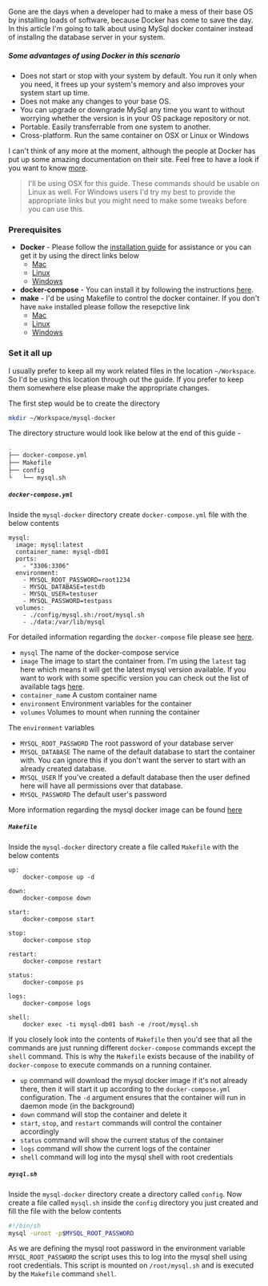 Gone are the days when a developer had to make a mess of their base OS by installing loads of software, because Docker has come to save the day. In this article I'm going to talk about using MySql docker container instead of installng the database server in your system. 

##### Some advantages of using Docker in this scenario

 * Does not start or stop with your system by default. You run it only when you need, it frees up your system's memory and also improves your system start up time.
 * Does not make any changes to your base OS.
 * You can upgrade or downgrade MySql any time you want to without worrying whether the version is in your OS package repository or not.
 * Portable. Easily transferrable from one system to another.
 * Cross-platform. Run the same container on OSX or Linux or Windows
 
I can't think of any more at the moment, although the people at Docker has put up some amazing documentation on their site. Feel free to have a look if you want to know [more](https://docs.docker.com/).


> I'll be using OSX for this guide. These commands should be usable on Linux as well. For Windows users I'd try my best to provide the appropriate links but you might need to make some tweaks before you can use this.

### Prerequisites
* **Docker** - Please follow the [installation guide](https://docs.docker.com/engine/installation/) for assistance or you can get it by using the direct links below
    * [Mac](https://download.docker.com/mac/beta/Docker.dmg)
    * [Linux](https://docs.docker.com/engine/installation/linux/)
    * [Windows](https://download.docker.com/win/beta/InstallDocker.msi)
* **docker-compose** - You can install it by following the instructions [here](https://docs.docker.com/compose/install/).
* **make** - I'd be using Makefile to control the docker container. If you don't have `make` installed please follow the resepctive link
    * [Mac](http://stackoverflow.com/a/11494872/2894655)
    * [Linux](http://www.cyberciti.biz/faq/debian-linux-install-gnu-gcc-compiler/)
    * [Windows](http://gnuwin32.sourceforge.net/packages/make.htm)

### Set it all up

I usually prefer to keep all my work related files in the location `~/Workspace`. So I'd be using this location through out the guide. If you prefer to keep them somewhere else please make the appropriate changes.

The first step would be to create the directory
```bash
mkdir ~/Workspace/mysql-docker
```

The directory structure would look like below at the end of this guide -
```bash
.
├── docker-compose.yml
├── Makefile
├── config
└   └── mysql.sh
```

##### `docker-compose.yml`

Inside the `mysql-docker` directory create `docker-compose.yml` file with the below contents 

```
mysql:
  image: mysql:latest
  container_name: mysql-db01
  ports:
    - "3306:3306"
  environment:
    - MYSQL_ROOT_PASSWORD=root1234
    - MYSQL_DATABASE=testdb
    - MYSQL_USER=testuser
    - MYSQL_PASSWORD=testpass
  volumes:
    - ./config/mysql.sh:/root/mysql.sh
    - ./data:/var/lib/mysql
```

For detailed information regarding the `docker-compose` file please see [here](https://docs.docker.com/compose/compose-file/).

* `mysql` The name of the docker-compose service
* `image` The image to start the container from. I'm using the `latest` tag here which means it will get the latest mysql version available. If you want to work with some specific version you can check out the list of available tags [here](https://hub.docker.com/r/library/mysql/tags/).
* `container_name` A custom container name
* `environment` Environment variables for the container
* `volumes` Volumes to mount when running the container

The `environment` variables
* `MYSQL_ROOT_PASSWORD` The root password of your database server
* `MYSQL_DATABASE` The name of the default database to start the container with. You can ignore this if you don't want the server to start with an already created database.
* `MYSQL_USER` If you've created a default database then the user defined here will have all permissions over that database.
* `MYSQL_PASSWORD` The default user's password

More information regarding the mysql docker image can be found [here](https://hub.docker.com/_/mysql/)

##### `Makefile`

Inside the `mysql-docker` directory create a file called `Makefile` with the below contents 
```
up:
	docker-compose up -d

down:
	docker-compose down

start:
	docker-compose start

stop:
	docker-compose stop

restart:
	docker-compose restart

status:
	docker-compose ps

logs:
	docker-compose logs

shell:
	docker exec -ti mysql-db01 bash -e /root/mysql.sh
```


If you closely look into the contents of `Makefile` then you'd see that all the commands are just running different `docker-compose` commands except the `shell` command. This is why the `Makefile` exists because of the inability of `docker-compose` to execute commands on a running container.

* `up` command will download the mysql docker image if it's not already there, then it will start it up according to the `docker-compose.yml` configuration. The `-d` argument ensures that the container will run in daemon mode (in the background)
* `down` command will stop the container and delete it
* `start`, `stop`, and `restart` commands will control the container accordingly
* `status` command will show the current status of the container
* `logs` command will show the current logs of the container
* `shell` command will log into the mysql shell with root credentials

##### `mysql.sh`
Inside the `mysql-docker` directory create a directory called `config`. Now create a file called `mysql.sh` inside the `config` directory you just created and fill the file with the below contents 

```bash
#!/bin/sh
mysql -uroot -p$MYSQL_ROOT_PASSWORD

```
As we are defining the mysql root password in the environment variable `MYSQL_ROOT_PASSWORD` the script uses this to log into the mysql shell using root credentials. This script is mounted on `/root/mysql.sh` and is executed by the `Makefile` command `shell`.


